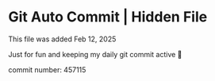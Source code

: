 # Git Auto Commit | Hidden File

This file was added Feb 12, 2025

Just for fun and keeping my daily git commit active 🤪

commit number: 457115
